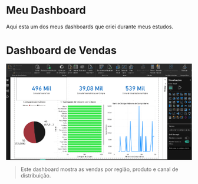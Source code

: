 # Meu Dashboard

Aqui esta um dos meus dashboards que criei durante meus estudos.

# Dashboard de Vendas

![Dashboard](Dasboard-telemarketing.png)

> Este dashboard mostra as vendas por região, produto e canal de distribuição.
